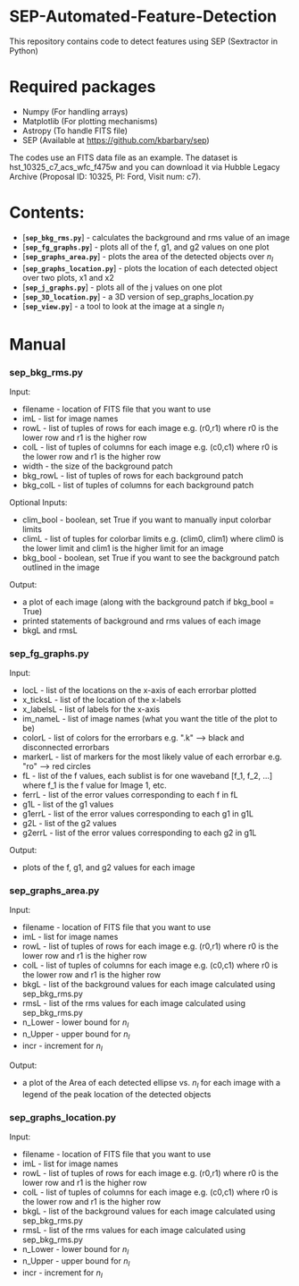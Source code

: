 # SEP-Automated-Feature-Detection
This repository contains code to detect features using SEP (Sextractor in Python)

# Required packages
- Numpy      (For handling arrays)
- Matplotlib (For plotting mechanisms)
- Astropy    (To handle FITS file)
- SEP        (Available at https://github.com/kbarbary/sep)

The codes use an FITS data file as an example. The dataset is hst_10325_c7_acs_wfc_f475w and you can download it via Hubble Legacy Archive (Proposal ID: 10325, PI: Ford, Visit num: c7). 

# Contents:
-   [**`sep_bkg_rms.py`**] - calculates the background and rms value of an image
-   [**`sep_fg_graphs.py`**] - plots all of the f, g1, and g2 values on one plot
-   [**`sep_graphs_area.py`**] - plots the area of the detected objects over $n_I$
-   [**`sep_graphs_location.py`**] - plots the location of each detected object over two plots, x1 and x2
-   [**`sep_j_graphs.py`**] -  plots all of the j values on one plot
-   [**`sep_3D_location.py`**] - a 3D version of sep_graphs_location.py
-   [**`sep_view.py`**] - a tool to look at the image at a single $n_I$

# Manual

### sep_bkg_rms.py
Input: 
- filename - location of FITS file that you want to use
- imL - list for image names
- rowL - list of tuples of rows for each image e.g. (r0,r1) where r0 is the lower row and r1 is the higher row
- colL - list of tuples of columns for each image e.g. (c0,c1) where r0 is the lower row and r1 is the higher row
- width - the size of the background patch 
- bkg_rowL - list of tuples of rows for each background patch
- bkg_colL - list of tuples of columns for each background patch

Optional Inputs: 
- clim_bool - boolean, set True if you want to manually input colorbar limits
- climL - list of tuples for colorbar limits e.g. (clim0, clim1) where clim0 is the lower limit and clim1 is the higher limit for an image
- bkg_bool - boolean, set True if you want to see the background patch outlined in the image

Output: 
- a plot of each image (along with the background patch if bkg_bool = True)
- printed statements of background and rms values of each image
- bkgL and rmsL

### sep_fg_graphs.py
Input:
- locL - list of the locations on the x-axis of each errorbar plotted
- x_ticksL - list of the location of the x-labels 
- x_labelsL - list of labels for the x-axis
- im_nameL - list of image names (what you want the title of the plot to be)
- colorL - list of colors for the errorbars e.g. ".k" --> black and disconnected errorbars
- markerL - list of markers for the most likely value of each errorbar e.g. "ro" --> red circles
- fL - list of the f values, each sublist is for one waveband [f_1, f_2, ...] where f_1 is the f value for Image 1, etc.
- ferrL - list of the error values corresponding to each f in fL
- g1L - list of the g1 values
- g1errL - list of the error values corresponding to each g1 in g1L
- g2L - list of the g2 values
- g2errL - list of the error values corresponding to each g2 in g1L

Output:
- plots of the f, g1, and g2 values for each image

### sep_graphs_area.py
Input:
- filename - location of FITS file that you want to use
- imL - list for image names
- rowL - list of tuples of rows for each image e.g. (r0,r1) where r0 is the lower row and r1 is the higher row
- colL - list of tuples of columns for each image e.g. (c0,c1) where r0 is the lower row and r1 is the higher row
- bkgL - list of the background values for each image calculated using sep_bkg_rms.py
- rmsL - list of the rms values for each image calculated using sep_bkg_rms.py
- n_Lower - lower bound for $n_I$
- n_Upper - upper bound for $n_I$
- incr - increment for $n_I$

Output:
- a plot of the Area of each detected ellipse vs. $n_I$ for each image with a legend of the peak location of the detected objects

### sep_graphs_location.py
Input: 
- filename - location of FITS file that you want to use
- imL - list for image names
- rowL - list of tuples of rows for each image e.g. (r0,r1) where r0 is the lower row and r1 is the higher row
- colL - list of tuples of columns for each image e.g. (c0,c1) where r0 is the lower row and r1 is the higher row
- bkgL - list of the background values for each image calculated using sep_bkg_rms.py
- rmsL - list of the rms values for each image calculated using sep_bkg_rms.py
- n_Lower - lower bound for $n_I$
- n_Upper - upper bound for $n_I$
- incr - increment for $n_I$



